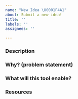 ```yaml
---
name: "New Idea \U0001F4A1"
about: Submit a new idea!
title: ''
labels: ''
assignees: ''

---
```


### Description


### Why? (problem statement)


### What will this tool enable?


### Resources
